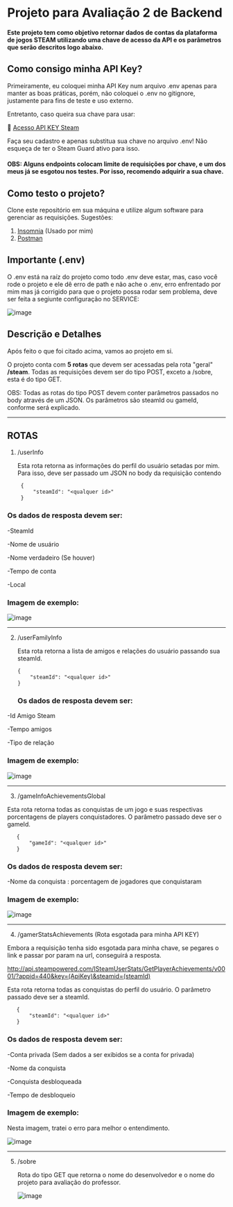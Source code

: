 # Projeto para Avaliação 2 de Backend #

#### Este projeto tem como objetivo retornar dados de contas da plataforma de jogos STEAM utilizando uma chave de acesso da API e os parâmetros que serão descritos logo abaixo.


## Como consigo minha API Key? ##
Primeiramente, eu coloquei minha API Key num arquivo .env apenas para manter as boas práticas, porém, não coloquei o .env no gitignore, justamente para fins de teste e uso externo. 

Entretanto, caso queira sua chave para usar:
 
 🔗 [Acesso API KEY Steam](https://steamcommunity.com/dev)

 Faça seu cadastro e apenas substitua sua chave no arquivo .env! Não esqueça de ter o Steam Guard ativo para isso.

 #### OBS: Alguns endpoints colocam limite de requisições por chave, e um dos meus já se esgotou nos testes. Por isso, recomendo adquirir a sua chave.

## Como testo o projeto?
Clone este repositório em sua máquina e utilize algum software para gerenciar as requisições. Sugestões:

1. [Insomnia](https://insomnia.rest/download) (Usado por mim)
2. [Postman](https://www.postman.com/downloads/)

## Importante (.env)
O .env está na raíz do projeto como todo .env deve estar, mas, caso você rode o projeto e ele dê erro de path e não ache o .env, erro enfrentado por mim mas já corrigido para que o projeto possa rodar sem problema, deve ser feita a segiunte configuração no SERVICE:

![image](https://github.com/user-attachments/assets/5f1c86e4-efff-4bc6-8aaa-31cf9ebf3004)


## Descrição e Detalhes ##
Após feito o que foi citado acima, vamos ao projeto em si.

 O projeto conta com **5 rotas** que devem ser acessadas pela rota "geral" **/steam**. Todas as requisições devem ser do tipo POST, exceto a /sobre, esta é do tipo GET.

OBS: Todas as rotas do tipo POST devem conter parâmetros passados no body através de um JSON. Os parâmetros são steamId ou gameId, conforme será explicado.
<hr>

## ROTAS ##
1. /userInfo

   Esta rota retorna as informações do perfil do usuário setadas por mim. Para isso, deve ser passado um JSON no body da requisição contendo 
        
        {
            "steamId": "<qualquer id>"
        }
        
  ### Os dados de resposta devem ser: #### 
  
  -SteamId
  
  -Nome de usuário
  
  -Nome verdadeiro (Se houver)
  
  -Tempo de conta
  
  -Local

</hr>

### Imagem de exemplo: ###
   
  ![image](https://github.com/user-attachments/assets/f8f5d4f3-4828-4a97-931e-cbb177851f92)

<hr>

2. /userFamilyInfo

    Esta rota retorna a lista de amigos e relações do usuário passando sua steamId.

       {
           "steamId": "<qualquer id>"
       }
   
   ### Os dados de resposta devem ser: #### 
  
  -Id Amigo Steam
  
  -Tempo amigos
  
  -Tipo de relação

  ### Imagem de exemplo: ###
  
  ![image](https://github.com/user-attachments/assets/2c6c23ad-118e-4c82-aa71-a20870063410)

  <hr>

  3. /gameInfoAchievementsGlobal

  Esta rota retorna todas as conquistas de um jogo e suas respectivas porcentagens de players conquistadores. O parâmetro passado deve ser o gameId.
    

       {
           "gameId": "<qualquer id>"
       }
   
   ### Os dados de resposta devem ser: #### 
  
  -Nome da conquista : porcentagem de jogadores que conquistaram

  ### Imagem de exemplo: ###
  
  ![image](https://github.com/user-attachments/assets/e280fdfc-2531-4ab3-98e0-cf66f514c130)

  <hr>
  
  4. /gamerStatsAchievements (Rota esgotada para minha API KEY)

  Embora a requisição tenha sido esgotada para minha chave, se pegares o link e passar por param na url, conseguirá a resposta.
  
  http://api.steampowered.com/ISteamUserStats/GetPlayerAchievements/v0001/?appid=440&key=(ApiKey)&steamid=(steamId)

  Esta rota retorna todas as conquistas do perfil do usuário. O parâmetro passado deve ser a steamId.
    

       {
           "steamId": "<qualquer id>"
       }
   
   ### Os dados de resposta devem ser: #### 
   
  -Conta privada (Sem dados a ser exibidos se a conta for privada)
  
  -Nome da conquista
  
  -Conquista desbloqueada
  
  -Tempo de desbloqueio

  ### Imagem de exemplo: ###

  Nesta imagem, tratei o erro para melhor o entendimento.
  
 ![image](https://github.com/user-attachments/assets/ba0b0ef1-9b55-4c7a-bc84-dd7716d5c4db)

<hr>

5. /sobre

   Rota do tipo GET que retorna o nome do desenvolvedor e o nome do projeto para avaliação do professor.

   ![image](https://github.com/user-attachments/assets/ea0cad52-b3ad-48b5-b89d-1b9601c388fd)



